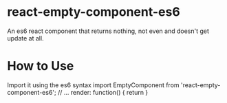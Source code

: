 # react-empty-component-es6
An es6 react component that returns nothing, not even <noscript> and doesn't get update at all.

How to Use
=====
Import it using the es6 syntax
    import EmptyComponent from 'react-empty-component-es6';
    // ...
    render: function() {
        return <EmptyComponent />
    }
